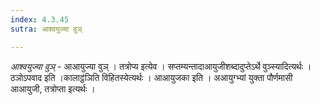 ```yaml
---
index: 4.3.45
sutra: आश्वयुज्या वुञ्

---
```

_आश्वयुज्या वुञ्_ - आआयुज्या वुञ् । तत्रोप्य इत्येव । सप्तम्यन्तादाआयुजीशब्दादुप्तेऽर्थे वुञ्स्यादित्यर्थः । ठञोऽपवाद इति ।कालाट्ठ॑ञिति विहितस्येत्यर्थः । आआयुजका इति । अआयुग्भ्यां युक्ता पौर्णमासी आआयुजी, तत्रोप्ता इत्यर्थः । 